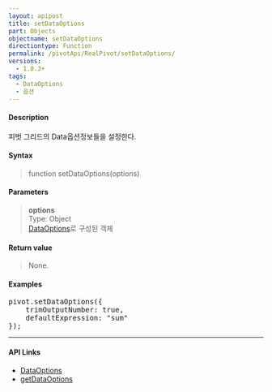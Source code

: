 ```yaml
---
layout: apipost
title: setDataOptions
part: Objects
objectname: setDataOptions
directiontype: Function
permalink: /pivotApi/RealPivot/setDataOptions/
versions:
  - 1.0.3+
tags:
  - DataOptions
  - 옵션
---
```



#### Description

 피벗 그리드의 Data옵션정보들을 설정한다.    

#### Syntax

> function setDataOptions(options)

#### Parameters

> **options**   
> Type: Object   
> [DataOptions](/pivotApi/types/DataOptions/)로 구성된 객체     

#### Return value

> None.

#### Examples 

<pre class="prettyprint">
pivot.setDataOptions({
    trimOutputNumber: true,
    defaultExpression: "sum"
});
</pre>

---

#### API Links

* [DataOptions](/pivotApi/types/DataOptions/)   
* [getDataOptions](/pivotApi/RealPivot/getDataOptions/)   
